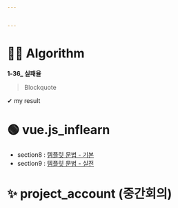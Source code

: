 ```yaml
---


---
```


<h1 id="👩‍💻-algorithm">👩‍💻 Algorithm</h1>
<p><strong>1-36_ 실패율</strong></p>
<blockquote>
<p>Blockquote</p>
</blockquote>
<p>✔  my result</p>
<h1 id="🟢-vue.js_inflearn">🟢 vue.js_inflearn</h1>
<ul>
<li>section8 : <a href="https://github.com/gay0ung/TIL_note/blob/master/Vue.js_%EC%8B%9C%EC%9E%91%ED%95%98%EA%B8%B0/chapter8.md">템플릿 문법 - 기본</a></li>
<li>section9 : <a href="https://github.com/gay0ung/TIL_note/blob/master/Vue.js_%EC%8B%9C%EC%9E%91%ED%95%98%EA%B8%B0/chapter9.md">템플릿 문법 - 실전</a></li>
</ul>
<h1 id="✨-project_account-중간회의">✨ project_account (중간회의)</h1>

